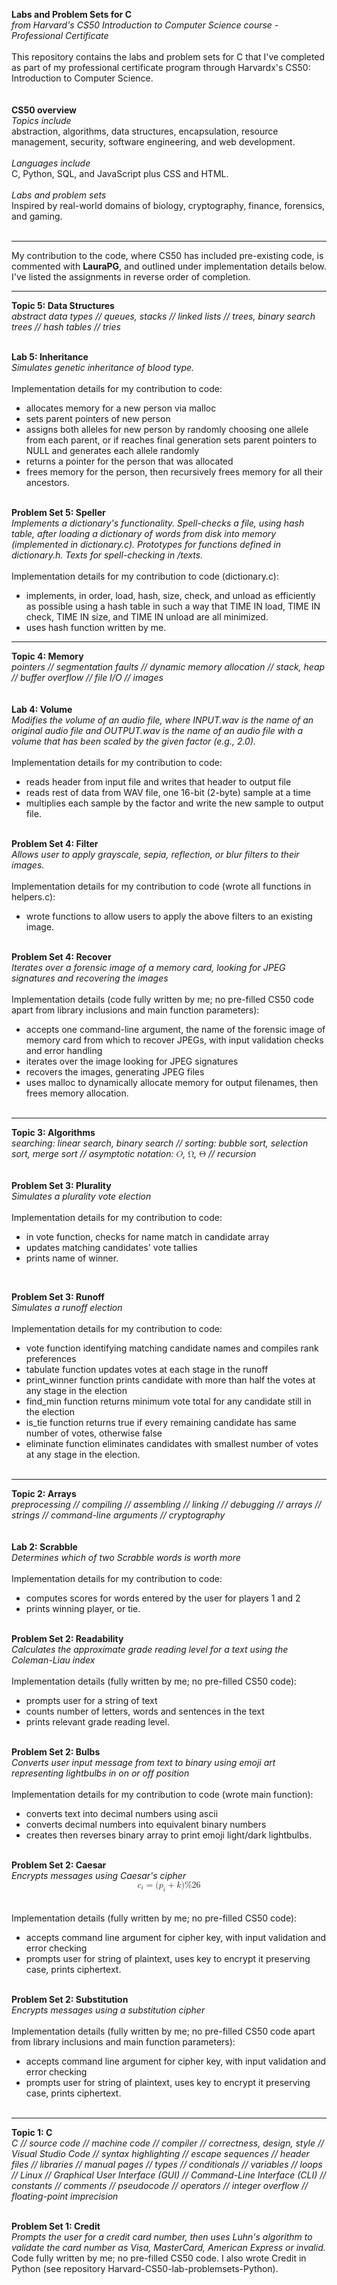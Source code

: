 **Labs and Problem Sets for C**<br>
*from Harvard's CS50 Introduction to Computer Science course - Professional Certificate*
<br><br>
This repository contains the labs and problem sets for C that I've completed as part of my professional certificate program through Harvardx's CS50: Introduction to Computer Science.
<br><br><br>
**CS50 overview**<br>
*Topics include*<br>
abstraction, algorithms, data structures, encapsulation, resource management, security, software engineering, and web development.
<br><br>
*Languages include*<br>
C, Python, SQL, and JavaScript plus CSS and HTML.
<br><br>
*Labs and problem sets*<br>
Inspired by real-world domains of biology, cryptography, finance, forensics, and gaming.
<br><br>

---

My contribution to the code, where CS50 has included pre-existing code, is commented with **LauraPG**, and outlined under implementation details below. I've listed the assignments in reverse order of completion.

---

**Topic 5: Data Structures**<br>
*abstract data types // queues, stacks // linked lists // trees, binary search trees // hash tables // tries*
<br><br>

**Lab 5: Inheritance**<br>
*Simulates genetic inheritance of blood type.*
<br><br>
Implementation details for my contribution to code:     
- allocates memory for a new person via malloc
- sets parent pointers of new person
- assigns both alleles for new person by randomly choosing one allele from each parent, or if reaches final generation sets parent pointers to NULL and generates each allele randomly
- returns a pointer for the person that was allocated
- frees memory for the person, then recursively frees memory for all their ancestors.<br><br>

**Problem Set 5: Speller**   
*Implements a dictionary's functionality. Spell-checks a file, using hash table, after loading a dictionary of words from disk into memory (implemented in dictionary.c). Prototypes for functions defined in dictionary.h. Texts for spell-checking in /texts.*
<br><br>
Implementation details for my contribution to code (dictionary.c):   
- implements, in order, load, hash, size, check, and unload as efficiently as possible using a hash table in such a way that TIME IN load, TIME IN check, TIME IN size, and TIME IN unload are all minimized.
- uses hash function written by me.


---


**Topic 4: Memory**<br>
*pointers // segmentation faults // dynamic memory allocation // stack, heap // buffer overflow // file I/O // images*
<br><br><br>
**Lab 4: Volume**<br>
*Modifies the volume of an audio file, where INPUT.wav is the name of an original audio file and OUTPUT.wav is the name of an audio file with a volume that has been scaled by the given factor (e.g., 2.0).*
<br><br>
Implementation details for my contribution to code:   
- reads header from input file and writes that header to output file
- reads rest of data from WAV file, one 16-bit (2-byte) sample at a time
- multiplies each sample by the factor and write the new sample to output file.<br><br>   
   

**Problem Set 4: Filter**<br>
*Allows user to apply grayscale, sepia, reflection, or blur filters to their images.*
<br><br>
Implementation details for my contribution to code (wrote all functions in helpers.c):
- wrote functions to allow users to apply the above filters to an existing image.<br><br>  


**Problem Set 4: Recover**<br>
*Iterates over a forensic image of a memory card, looking for JPEG signatures and recovering the images*
<br><br>
Implementation details (code fully written by me; no pre-filled CS50 code apart from library inclusions and main function parameters):
- accepts one command-line argument, the name of the forensic image of memory card from which to recover JPEGs, with input validation checks and error handling
- iterates over the image looking for JPEG signatures
- recovers the images, generating JPEG files
- uses malloc to dynamically allocate memory for output filenames, then frees memory allocation.
<br><br>   

---

**Topic 3: Algorithms**<br>
*searching: linear search, binary search // sorting: bubble sort, selection sort, merge sort // asymptotic notation: <math xmlns="http://www.w3.org/1998/Math/MathML">
  <mi>O</mi>
</math>, <math xmlns="http://www.w3.org/1998/Math/MathML">
  <mi mathvariant="normal">&#x3A9;</mi>
</math>, <math xmlns="http://www.w3.org/1998/Math/MathML">
  <mi mathvariant="normal">&#x398;</mi>
</math> // recursion*
<br><br><br>
**Problem Set 3: Plurality**<br>
*Simulates a plurality vote election*
<br><br>
Implementation details for my contribution to code:
- in vote function, checks for name match in candidate array
- updates matching candidates' vote tallies
- prints name of winner.   
<br>

**Problem Set 3: Runoff**<br>
*Simulates a runoff election*
<br><br>
Implementation details for my contribution to code: 
- vote function identifying matching candidate names and compiles rank preferences
- tabulate function updates votes at each stage in the runoff
- print_winner function prints candidate with more than half the votes at any stage in the election
- find_min function returns minimum vote total for any candidate still in the election
- is_tie function returns true if every remaining candidate has same number of votes, otherwise false
- eliminate function eliminates candidates with smallest number of votes at any stage in the election.
<br><br>

---

**Topic 2: Arrays**<br>
*preprocessing // compiling // assembling // linking // debugging // arrays // strings // command-line arguments // cryptography*
<br><br><br>
**Lab 2: Scrabble**<br>
*Determines which of two Scrabble words is worth more*
<br><br>
Implementation details for my contribution to code:
- computes scores for words entered by the user for players 1 and 2
- prints winning player, or tie.
<br><br>

**Problem Set 2: Readability**<br>
*Calculates the approximate grade reading level for a text using the Coleman-Liau index*
<br><br>
Implementation details (fully written by me; no pre-filled CS50 code):
- prompts user for a string of text
- counts number of letters, words and sentences in the text
- prints relevant grade reading level.
<br><br>

**Problem Set 2: Bulbs**<br>
*Converts user input message from text to binary using emoji art representing lightbulbs in on or off position*
<br><br>
Implementation details for my contribution to code (wrote main function):
- converts text into decimal numbers using ascii
- converts decimal numbers into equivalent binary numbers
- creates then reverses binary array to print emoji light/dark lightbulbs.
<br><br>

**Problem Set 2: Caesar**<br>
*Encrypts messages using Caesar's cipher <math xmlns="http://www.w3.org/1998/Math/MathML" display="block">
  <msub>
    <mi>c</mi>
    <mi>i</mi>
  </msub>
  <mo>=</mo>
  <mo stretchy="false">(</mo>
  <msub>
    <mi>p</mi>
    <mi>i</mi>
  </msub>
  <mo>+</mo>
  <mi>k</mi>
  <mo stretchy="false">)</mo>
  <mi mathvariant="normal">%</mi>
  <mn>26</mn>
</math>*
<br><br>
Implementation details (fully written by me; no pre-filled CS50 code):
- accepts command line argument for cipher key, with input validation and error checking
- prompts user for string of plaintext, uses key to encrypt it preserving case, prints ciphertext.
<br><br>

**Problem Set 2: Substitution**<br>
*Encrypts messages using a substitution cipher*
<br><br>
Implementation details (fully written by me; no pre-filled CS50 code apart from library inclusions and main function parameters):
- accepts command line argument for cipher key, with input validation and error checking
- prompts user for string of plaintext, uses key to encrypt it preserving case, prints ciphertext.
<br><br>

---

**Topic 1: C**<br>
*C // source code // machine code // compiler // correctness, design, style // Visual Studio Code // syntax highlighting // escape sequences // header files // libraries // manual pages // types // conditionals // variables // loops // Linux // Graphical User Interface (GUI) // Command-Line Interface (CLI) // constants // comments // pseudocode // operators // integer overflow // floating-point imprecision*
<br><br>

**Problem Set 1: Credit**<br>
*Prompts the user for a credit card number, then uses Luhn's algorithm to validate the card number as Visa, MasterCard, American Express or invalid.*<br>
Code fully written by me; no pre-filled CS50 code.
I also wrote Credit in Python (see repository Harvard-CS50-lab-problemsets-Python).





